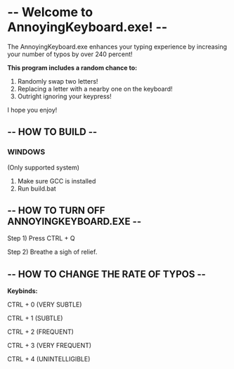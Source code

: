 # -- Welcome to AnnoyingKeyboard.exe! --

The AnnoyingKeyboard.exe enhances your
typing experience by increasing your
number of typos by over 240 percent!

**This program includes a random chance to:**
1) Randomly swap two letters!
2) Replacing a letter with a nearby
   one on the keyboard!
3) Outright ignoring your keypress!

I hope you enjoy!


## -- HOW TO BUILD --

### WINDOWS
(Only supported system)

1) Make sure GCC is installed
2) Run build.bat


<!-- ## -- DOWNLOAD BINARY -- -->


## -- HOW TO TURN OFF ANNOYINGKEYBOARD.EXE --

Step 1) Press CTRL + Q

Step 2) Breathe a sigh of relief.


## -- HOW TO CHANGE THE RATE OF TYPOS --

**Keybinds:**

  CTRL + 0    (VERY SUBTLE)
  
  CTRL + 1    (SUBTLE)
  
  CTRL + 2    (FREQUENT)
  
  CTRL + 3    (VERY FREQUENT)
  
  CTRL + 4    (UNINTELLIGIBLE)
